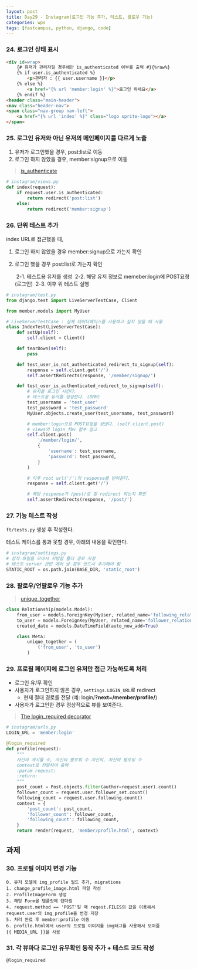 ```yaml
---
layout: post
title: Day29 - Instagram(로그인 기능 추가, 테스트, 팔로우 기능)
categories: wps
tags: [fastcampus, python, django, code]
---
```


### 24. 로그인 상태 표시

```html
<div id=wrap>
	{# 유저가 관리자일 경우에만 is_authenticated 여부를 출력 #}{%raw%}
	{% if user.is_authenticated %}
		<p>관리자 : {{ user.username }}</p>
	{% else %}
		<a href="{% url 'member:login' %}">로그인 하세요</a>
	{% endif %}
<header class="main-header">
<nav class="header-nav">
<span class="nav-group nav-left">
	<a href="{% url 'index' %}" class="logo sprite-logo"></a>
</span>
```



### 25. 로그인 유저와 아닌 유저의 메인페이지를 다르게 노출

1. 유저가 로그인했을 경우, post:list로 이동
2. 로그인 하지 않았을 경우, member:signup으로 이동

> [is_authenticate](
https://docs.djangoproject.com/en/1.10/topics/auth/default/#limiting-access-to-logged-in-users)

```python
# instagram/views.py
def index(request):
    if request.user.is_authenticated:
        return redirect('post:list')
    else:
        return redirect('member:signup')
```



### 26. 단위 테스트 추가

index URL로 접근했을 때,

1.    로그인 하지 않았을 경우 member:signup으로 가는지 확인

2.    로그인 했을 경우 post:list로 가는지 확인

      ​     2-1. 테스트용 유저를 생성
      ​     2-2. 해당 유저 정보로 memeber:login에 POST요청 (로그인)
      ​     2-3. 이후 위 테스트 실행

```python
# instagram/test.py
from django.test import LiveServerTestCase, Client

from member.models import MyUser

# LiveServerTestCase : 실제 데이터베이스를 사용하고 싶지 않을 때 사용
class IndexTest(LiveServerTestCase):
    def setUp(self):
        self.client = Client()

    def tearDown(self):
        pass

    def test_user_is_not_authenticated_redirect_to_signup(self):
        response = self.client.get('/')
        self.assertRedirects(response, '/member/signup/')

    def test_user_is_authenticated_redirect_to_signup(self):
        # 유저를 로그인 시킨다.
        # 테스트용 유저를 생성한다. (ORM)
        test_username = 'test_user'
        test_password = 'test_password'
        MyUser.objects.create_user(test_username, test_password)

        # member:login으로 POST요청을 보낸다. (self.client.post)
        # views의 login_fbv 함수 참고
        self.client.post(
            '/member/login/',
            {
                'username': test_username,
                'password': test_password,
            }
        )

        # 이후 root url('/')의 response를 받아온다.
        response = self.client.get('/')

        # 해당 response가 /post/로 잘 redirect 되는지 확인
        self.assertRedirects(response, '/post/')
```



### 27. 기능 테스트 작성

`ft/tests.py` 생성 후 작성한다.

테스트 케이스를 통과 못할 경우, 아래의 내용을 확인한다.

```python
# instagram/settings.py
# 정적 파일을 모아서 서빙할 폴더 경로 지정
# 테스트 server 관련 에러 날 경우 반드시 추가해야 함
STATIC_ROOT = os.path.join(BASE_DIR, 'static_root')
```



### 28. 팔로우/언팔로우 기능 추가

> [unique_together](https://docs.djangoproject.com/en/1.10/ref/models/options/#unique-together)

```python
class Relationship(models.Model):
    from_user = models.ForeignKey(MyUser, related_name='following_relations')
    to_user = models.ForeignKey(MyUser, related_name='follower_relations')
    created_date = models.DateTimeField(auto_now_add=True)

    class Meta:
        unique_together = (
            ('from_user', 'to_user')
        )
```



### 29. 프로필 페이지에 로그인 유저만 접근 가능하도록 처리

- 로그인 유/무 확인
- 사용자가 로그인하지 않은 경우, `settings.LOGIN_URL`로 redirect
  - 현재 절대 경로를 전달 (예: login/**?next=/member/profile/**)
- 사용자가 로그인한 경우 정상적으로 뷰를 보여준다.

> [The login_required decorator](https://docs.djangoproject.com/en/1.10/topics/auth/default/#the-login-required-decorator)

```python
# instagram/urls.py
LOGIN_URL = 'member:login'
```

```python
@login_required
def profile(request):
    """
    자신의 게시물 수, 자신의 팔로워 수 자신의, 자신의 팔로잉 수
    context로 전달하여 출력
    :param request:
    :return:
    """
    post_count = Post.objects.filter(author=request.user).count()
    follower_count = request.user.follower_set.count()
    following_count = request.user.following.count()
    context = {
        'post_count': post_count,
        'follower_count': follower_count,
        'following_count': following_count,
    }
    return render(request, 'member/profile.html', context)
```





## 과제

### 30. 프로필 이미지 변경 기능

```
0. 유저 모델에 img_profile 필드 추가, migrations
1. change_profile_image.html 파일 작성
2. ProfileImageForm 생성
3. 해당 Form을 템플릿에 렌더링
4. request.method == 'POST'일 때 reqest.FILES의 값을 이용해서
request.user의 img_profile을 변경 저장
5. 처리 완료 후 member:profile 이동
6. profile.html에서 user의 프로필 이미지를 img태그를 사용해서 보여줌
{{ MEDIA_URL }}을 사용
```



### 31. 각 뷰마다 로그인 유무확인 동작 추가 + 테스트 코드 작성
```
@login_required
```
